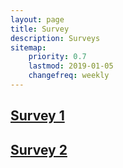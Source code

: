 ```yaml
---
layout: page
title: Survey
description: Surveys
sitemap:
    priority: 0.7
    lastmod: 2019-01-05
    changefreq: weekly
---
```

<p>
	<h2><a href="https://docs.google.com/forms/d/e/1FAIpQLSeuHDsOinAyfkqw0YFLZjiexiNgYeUVlMaax5kmOT_RDLOsiA/viewform?usp=sf_link">Survey 1</a></h2>
</p>
<p>
	<h2><a href="https://docs.google.com/forms/d/e/1FAIpQLSfOyRbBWwS9yFapGu8USxE4RNif4EEN8xHdbvec0mpxgxPE1A/viewform?usp=sf_link">Survey 2</a></h2>
</p>
